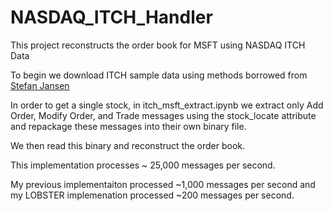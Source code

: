# NASDAQ_ITCH_Handler
This project reconstructs the order book for MSFT using NASDAQ ITCH Data

To begin we download ITCH sample data using methods borrowed from [Stefan Jansen]([https://github.com/PacktPublishing/Hands-On-Machine-Learning-for-Algorithmic-Trading/blob/master/Chapter02/01_NASDAQ_TotalView-ITCH_Order_Book/01_build_itch_order_book.ipynb](https://github.com/stefan-jansen/machine-learning-for-trading/blob/main/02_market_and_fundamental_data/01_NASDAQ_TotalView-ITCH_Order_Book/01_parse_itch_order_flow_messages.ipynb))

In order to get a single stock, in itch_msft_extract.ipynb we extract only Add Order, Modify Order, and Trade messages using the stock_locate attribute and repackage these messages into their own binary file.

We then read this binary and reconstruct the order book. 

This implementation processes ~ 25,000 messages per second.

My previous implementaiton processed ~1,000 messages per second and my LOBSTER implemenation processed ~200 messages per second.
